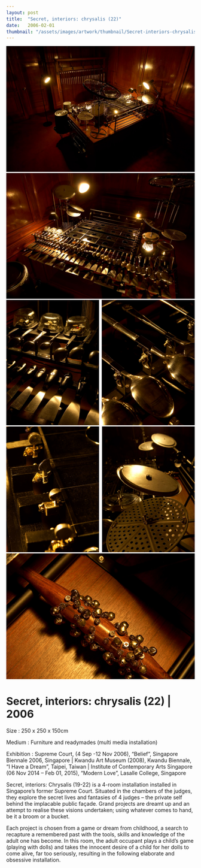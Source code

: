 ```yaml
---
layout: post
title:  "Secret, interiors: chrysalis (22)"
date:   2006-02-01
thumbnail: "/assets/images/artwork/thumbnail/Secret-interiors-chrysalis-(22)-2006.jpg"
---
```


![My image Name](/assets/images/artwork/Secret-Interiors-Chrysalis-22_01.jpg)
![My image Name](/assets/images/artwork/Secret-Interiors-Chrysalis-22_02.jpg)
![My image Name](/assets/images/artwork/Secret-Interiors-Chrysalis-22_03.jpg)
![My image Name](/assets/images/artwork/Secret-Interiors-Chrysalis-22_04.jpg)
![My image Name](/assets/images/artwork/Secret-Interiors-Chrysalis-22_05.jpg)

# Secret, interiors: chrysalis (22) | 2006

Size
: 250 x 250 x 150cm

Medium
: Furniture and readymades (multi media installation)

Exhibition
: Supreme Court, (4 Sep -12 Nov 2006), “Belief”, Singapore Biennale 2006, Singapore &#124;
Kwandu Art Museum (2008), Kwandu Biennale, “I Have a Dream”, Taipei, Taiwan &#124;
Institute of Contemporary Arts Singapore (06 Nov 2014 – Feb 01, 2015), “Modern Love”, Lasalle College, Singapore

<!--excerpt_separator-->

Secret, interiors: Chrysalis (19-22) is a 4-room installation installed in Singapore’s former Supreme Court.  Situated in the chambers of the judges, they explore the secret lives and fantasies of 4 judges – the private self behind the implacable public façade. Grand projects are dreamt up and an attempt to realise these visions undertaken; using whatever comes to hand, be it a broom or a bucket.

Each project is chosen from a game or dream from childhood, a search to recapture a remembered past with the tools, skills and knowledge of the adult one has become. In this room, the adult occupant plays a child’s game (playing with dolls) and takes the innocent desire of a child for her dolls to come alive, far too seriously, resulting in the following elaborate and obsessive installation.